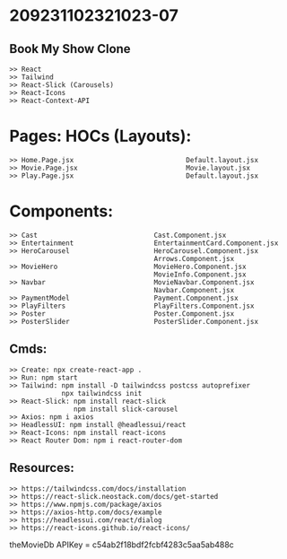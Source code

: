 # 209231102321023-07

## Book My Show Clone
    >> React
    >> Tailwind
    >> React-Slick (Carousels)
    >> React-Icons
    >> React-Context-API


#        Pages:                                 HOCs (Layouts):
    >> Home.Page.jsx                            Default.layout.jsx
    >> Movie.Page.jsx                           Movie.layout.jsx
    >> Play.Page.jsx                            Default.layout.jsx

# Components:
    >> Cast                             Cast.Component.jsx
    >> Entertainment                    EntertainmentCard.Component.jsx
    >> HeroCarousel                     HeroCarousel.Component.jsx
                                        Arrows.Component.jsx
    >> MovieHero                        MovieHero.Component.jsx
                                        MovieInfo.Component.jsx
    >> Navbar                           MovieNavbar.Component.jsx
                                        Navbar.Component.jsx
    >> PaymentModel                     Payment.Component.jsx             
    >> PlayFilters                      PlayFilters.Component.jsx
    >> Poster                           Poster.Component.jsx
    >> PosterSlider                     PosterSlider.Component.jsx
                                                                                   
## Cmds:
    >> Create: npx create-react-app .
    >> Run: npm start
    >> Tailwind: npm install -D tailwindcss postcss autoprefixer
                 npx tailwindcss init
    >> React-Slick: npm install react-slick   
                    npm install slick-carousel     
    >> Axios: npm i axios 
    >> HeadlessUI: npm install @headlessui/react
    >> React-Icons: npm install react-icons
    >> React Router Dom: npm i react-router-dom
                       





## Resources:
    >> https://tailwindcss.com/docs/installation
    >> https://react-slick.neostack.com/docs/get-started
    >> https://www.npmjs.com/package/axios
    >> https://axios-http.com/docs/example
    >> https://headlessui.com/react/dialog
    >> https://react-icons.github.io/react-icons/

theMovieDb APIKey = c54ab2f18bdf2fcbf4283c5aa5ab488c
